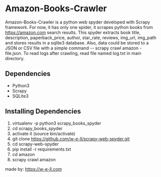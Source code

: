 # Amazon-Books-Crawler

Amazon-Books-Crawler is a python web spyder developed with Scrapy framework. 
For now, it has only one spider, it scrapes python books from  https://amazon.com search results. 
This spyder extracts book title, description, paperback_price, author, star_rate, reviews, img_url, img_path and stores results in a sqlite3 database. 
Also, data could be stored to a JSON or CSV file with a simple command -- scrapy crawl amazon - file.json. To read logs after crawling, read file named log.txt in main directory.

## Dependencies

- Python3
- Scrapy
- SQLite3

## Installing Dependencies
1. virtualenv -p python3 scrapy_books_spyder
2. cd scrapy_books_spyder
3. activate it (source bin/activate)
4. git clone https://github.com/w-e-ll/scrapy-web-spyder.git
5. cd scrapy-web-spyder
6. pip install -r requirements.txt
7. cd amazon
8. scrapy crawl amazon

made by: https://w-e-ll.com
